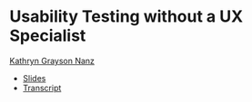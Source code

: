 # Usability Testing without a UX Specialist

[Kathryn Grayson Nanz](https://stirtrek.com/speakers/2024/Kathryn-GraysonNanz.html)

- [Slides](https://docs.google.com/presentation/d/1z-U1AJVXqHK0RQY-H3VGCH6sLl7L0mjB5rU_MidlGeo/edit)
- [Transcript](https://noiseless-magnolia-2cb.notion.site/Usability-Testing-Without-a-UX-Specialist-df43df614bfa4683a6514be6197c83eb?pvs=4)

